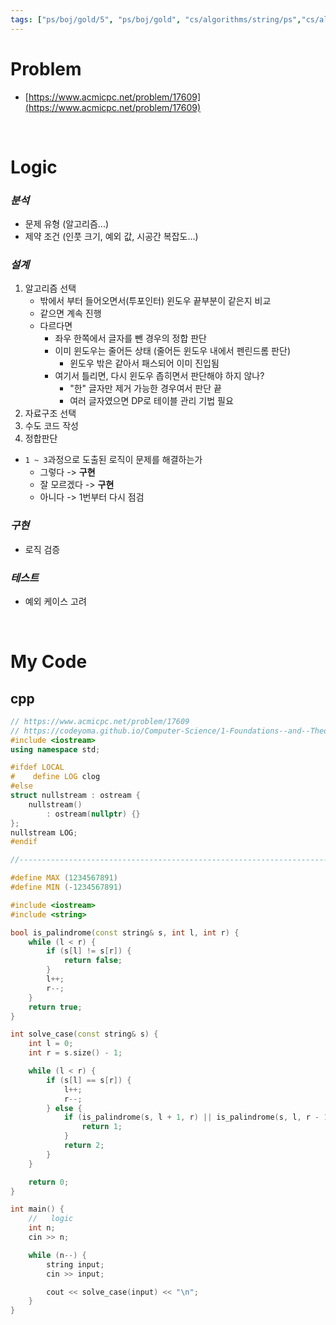 ```yaml
---
tags: ["ps/boj/gold/5", "ps/boj/gold", "cs/algorithms/string/ps","cs/algorithms/two-pointer/ps"]
---
```


# Problem
- [https://www.acmicpc.net/problem/17609](https://www.acmicpc.net/problem/17609)

<br/>

# Logic

### *분석*
- 문제 유형 (알고리즘...)
- 제약 조건 (인풋 크기, 예외 값, 시공간 복잡도...)

### *설계*
1. 알고리즘 선택
    - 밖에서 부터 들어오면서(투포인터) 윈도우 끝부분이 같은지 비교
    - 같으면 계속 진행
    - 다르다면
        - 좌우 한쪽에서 글자를 뺀 경우의 정합 판단
        - 이미 윈도우는 줄어든 상태 (줄어든 윈도우 내에서 펜린드롬 판단)
            - 윈도우 밖은 같아서 패스되어 이미 진입됨
        - 여기서 틀리면, 다시 윈도우 좁히면서 판단해야 하지 않나?
            - "한" 글자만 제거 가능한 경우여서 판단 끝
            - 여러 글자였으면 DP로 테이블 관리 기법 필요
2. 자료구조 선택
3. 수도 코드 작성
4. 정합판단
  - `1 ~ 3`과정으로 도출된 로직이 문제를 해결하는가
    - 그렇다 -> **구현**
    - 잘 모르겠다 -> **구현**
    - 아니다 -> 1번부터 다시 점검

### *구현*
- 로직 검증

### *테스트*
- 예외 케이스 고려

<br/>

# My Code
## cpp
```cpp title="boj/17609.cpp"
// https://www.acmicpc.net/problem/17609
// https://codeyoma.github.io/Computer-Science/1-Foundations--and--Theory/Algorithms/ps/boj/17609/17609
#include <iostream>
using namespace std;

#ifdef LOCAL
#    define LOG clog
#else
struct nullstream : ostream {
    nullstream()
        : ostream(nullptr) {}
};
nullstream LOG;
#endif

//--------------------------------------------------------------------------------------------------

#define MAX (1234567891)
#define MIN (-1234567891)

#include <iostream>
#include <string>

bool is_palindrome(const string& s, int l, int r) {
    while (l < r) {
        if (s[l] != s[r]) {
            return false;
        }
        l++;
        r--;
    }
    return true;
}

int solve_case(const string& s) {
    int l = 0;
    int r = s.size() - 1;

    while (l < r) {
        if (s[l] == s[r]) {
            l++;
            r--;
        } else {
            if (is_palindrome(s, l + 1, r) || is_palindrome(s, l, r - 1)) {
                return 1;
            }
            return 2;
        }
    }

    return 0;
}

int main() {
    //   logic
    int n;
    cin >> n;

    while (n--) {
        string input;
        cin >> input;

        cout << solve_case(input) << "\n";
    }
}

```
